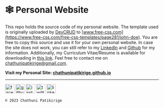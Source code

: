 # 🕸️ Personal Website
This repo holds the source code of my personal website. The template used is originally uploaded by [DevCRUD](https://devcrud.com/) to [www.free-css.com](https://www.free-css.com/free-css-templates/page281/john-doe). You are free to copy this source and use it for your own personal website. In case the site does not work, you can still refer to my [LinkedIn](https://www.linkedin.com/in/chathuni-patikirige-7796141b0/) and [Github](https://github.com/chathunipatikirige) for my information. Additionally, my Curriculum Vitae/Resume is available for downloading in [this link](https://github.com/asankaSovis/asankaSovis.github.io/blob/main/documents/Curriculum_Vitae.pdf). Feel free to contact me on [chathunipatikirige@gmail.com](mailto:chathunipatikirige@gmail.com).

**Visit my Personal Site: [chathunipatikirige.github.io](https://chathunipatikirige.github.io/)**

---


[<img src='https://github.com/asankaSovis/asankaSovis/blob/main/facebook.svg' alt='facebook' height='30'>](https://www.facebook.com/chathuni.patikirige) [<img src='https://github.com/asankaSovis/asankaSovis/blob/main/github.svg' alt='github' height='30'>](https://github.com/chathunipatikirige)  [<img src='https://github.com/asankaSovis/asankaSovis/blob/main/instagram.svg' alt='instagram' height='30'>](https://www.instagram.com/mithmaa_/)  [<img src='https://github.com/asankaSovis/asankaSovis/blob/main/twitter.svg' alt='twitter' height='30'>](https://twitter.com/Mithmaaa)  [<img src='https://github.com/asankaSovis/asankaSovis/blob/main/linkedin.svg' alt='linkedin' height='30'>](https://www.linkedin.com/in/chathuni-patikirige-7796141b0/)

`© 2023 Chathuni Patikirige`
